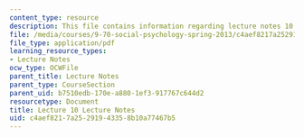 ```yaml
---
content_type: resource
description: This file contains information regarding lecture notes 10.
file: /media/courses/9-70-social-psychology-spring-2013/c4aef8217a25291943358b10a77467b5_MIT9_70S13_Lect10.pdf
file_type: application/pdf
learning_resource_types:
- Lecture Notes
ocw_type: OCWFile
parent_title: Lecture Notes
parent_type: CourseSection
parent_uid: b7510edb-170e-a880-1ef3-917767c644d2
resourcetype: Document
title: Lecture 10 Lecture Notes
uid: c4aef821-7a25-2919-4335-8b10a77467b5
---
```

